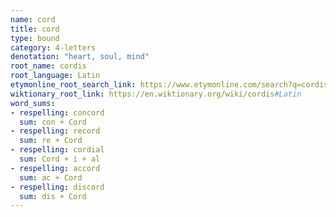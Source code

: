 ```yaml
---
name: cord
title: cord
type: bound
category: 4-letters
denotation: "heart, soul, mind"
root_name: cordis
root_language: Latin
etymonline_root_search_link: https://www.etymonline.com/search?q=cordis
wiktionary_root_link: https://en.wiktionary.org/wiki/cordis#Latin
word_sums:
- respelling: concord
  sum: con + Cord
- respelling: record
  sum: re + Cord
- respelling: cordial
  sum: Cord + i + al
- respelling: accord
  sum: ac + Cord
- respelling: discord
  sum: dis + Cord
---
```

